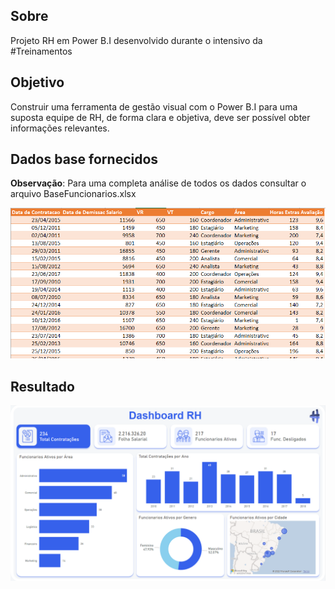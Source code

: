 ## Sobre
Projeto RH em Power B.I desenvolvido durante o intensivo da #Treinamentos

## Objetivo
Construir uma ferramenta de gestão visual com o Power B.I para uma suposta equipe de RH, de forma clara e objetiva, deve ser possível obter informações relevantes.

## Dados base fornecidos
<b>Observação</b>: Para uma completa análise de todos os dados consultar o arquivo BaseFuncionarios.xlsx

<p align="center">
  <img  src="prints/dados_base.png">
</p>

## Resultado 

<p align="center">
  <img  src="prints/Dashboard_final.png">
</p>
